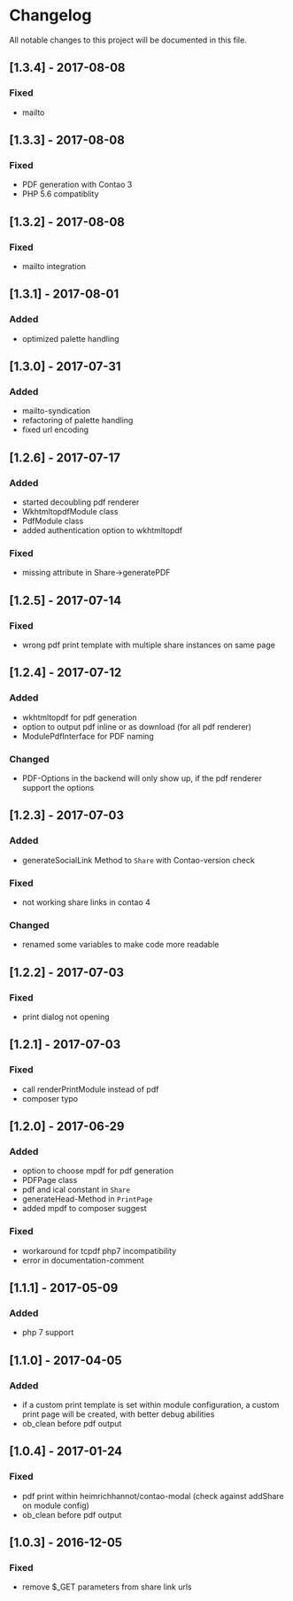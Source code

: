# Changelog
All notable changes to this project will be documented in this file.

## [1.3.4] - 2017-08-08

### Fixed
- mailto

## [1.3.3] - 2017-08-08

### Fixed
- PDF generation with Contao 3
- PHP 5.6 compatiblity

## [1.3.2] - 2017-08-08

### Fixed
- mailto integration

## [1.3.1] - 2017-08-01

### Added
- optimized palette handling

## [1.3.0] - 2017-07-31

### Added
- mailto-syndication
- refactoring of palette handling
- fixed url encoding

## [1.2.6] - 2017-07-17

### Added
- started decoubling pdf renderer
- WkhtmltopdfModule class
- PdfModule class 
- added authentication option to wkhtmltopdf

### Fixed
- missing attribute in Share->generatePDF


## [1.2.5] - 2017-07-14

### Fixed
- wrong pdf print template with multiple share instances on same page

## [1.2.4] - 2017-07-12

### Added
- wkhtmltopdf for pdf generation
- option to output pdf inline or as download (for all pdf renderer)
- ModulePdfInterface for PDF naming

### Changed
- PDF-Options in the backend will only show up, if the pdf renderer support the options

## [1.2.3] - 2017-07-03

### Added
- generateSocialLink Method to `Share` with Contao-version check

### Fixed
- not working share links in contao 4

### Changed
- renamed some variables to make code more readable

## [1.2.2] - 2017-07-03

### Fixed
- print dialog not opening

## [1.2.1] - 2017-07-03

### Fixed
- call renderPrintModule instead of pdf
- composer typo

## [1.2.0] - 2017-06-29

### Added
- option to choose mpdf for pdf generation
- PDFPage class
- pdf and ical constant in `Share`
- generateHead-Method in `PrintPage`
- added mpdf to composer suggest

### Fixed
- workaround for tcpdf php7 incompatibility
- error in documentation-comment

## [1.1.1] - 2017-05-09

### Added
- php 7 support

## [1.1.0] - 2017-04-05

### Added
- if a custom print template is set within module configuration, a custom print page will be created, with better debug abilities
- ob_clean before pdf output

## [1.0.4] - 2017-01-24

### Fixed
- pdf print within heimrichhannot/contao-modal (check against addShare on module config)
- ob_clean before pdf output

## [1.0.3] - 2016-12-05

### Fixed
- remove $_GET parameters from share link urls
